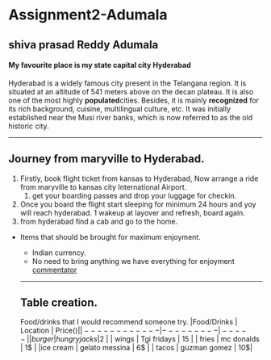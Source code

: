 # Assignment2-Adumala

## shiva prasad Reddy Adumala
#### My favourite place is my state capital city Hyderabad <br>
 Hyderabad is a widely famous city present in the Telangana region. It is situated at an altitude of 541 meters above on the decan plateau. It is also one of the most highly **populated**cities. Besides, it is mainly **recognized** for its rich background, cuisine, multilingual culture, etc. It was initially established near the Musi river banks, which is now referred to as the old historic city.

---

##  Journey from maryville to Hyderabad.
1. Firstly, book flight ticket from kansas to Hyderabad, Now arrange a ride from maryville to kansas city International Airport.
    1. get your boarding passes and drop your luggage for checkin.
2. Once you board the flight start sleeping for minimum 24 hours and yoy will reach hyderabad.
    1 wakeup at layover and refresh, board again.
3. from hyderabad find a cab and go to the home.

* Items that should be brought for maximum enjoyment.
    * Indian currency.
    * No need to bring anything we have everything for enjoyment
    [commentator](aboutme.md)

    ---

    ## Table creation.
    Food/drinks that I would recommend someone try.
|Food/Drinks | Location  | Price($) |
|------------| --------- | ----- |
| burger     | hungry jacks   | 2$  |
| wings      | Tgi fridays    | 15  |
| fries      | mc donalds     | 1$  |
|ice cream   | gelato messina | 6$  |
| tacos      | guzman gomez   |  10$|


